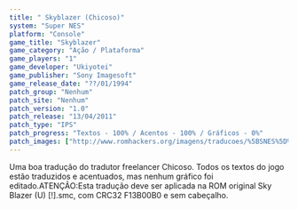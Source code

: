 ```yaml
---
title: " Skyblazer (Chicoso)"
system: "Super NES"
platform: "Console"
game_title: "Skyblazer"
game_category: "Ação / Plataforma"
game_players: "1"
game_developer: "Ukiyotei"
game_publisher: "Sony Imagesoft"
game_release_date: "??/01/1994"
patch_group: "Nenhum"
patch_site: "Nenhum"
patch_version: "1.0"
patch_release: "13/04/2011"
patch_type: "IPS"
patch_progress: "Textos - 100% / Acentos - 100% / Gráficos - 0%"
patch_images: ["http://www.romhackers.org/imagens/traducoes/%5BSNES%5D%20Sky%20Blazer%20-%20Chicoso%20-%201.png","http://www.romhackers.org/imagens/traducoes/%5BSNES%5D%20Sky%20Blazer%20-%20Chicoso%20-%202.png","http://www.romhackers.org/imagens/traducoes/%5BSNES%5D%20Sky%20Blazer%20-%20Chicoso%20-%203.png"]
---
```

Uma boa tradução do tradutor freelancer Chicoso. Todos os textos do jogo estão traduzidos e acentuados, mas nenhum gráfico foi editado.ATENÇÃO:Esta tradução deve ser aplicada na ROM original Sky Blazer (U) [!].smc, com CRC32 F13B00B0 e sem cabeçalho.